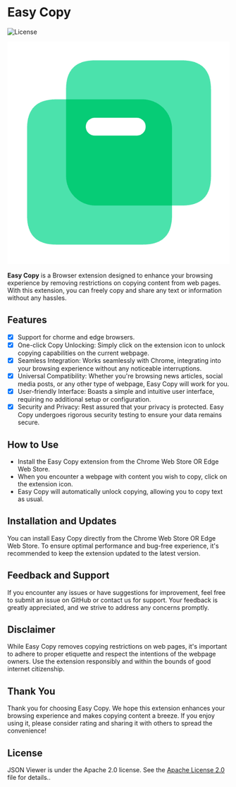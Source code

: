 # Easy Copy

![License](https://img.shields.io/badge/license-Apache--2.0-green.svg)

![iconx600.png](public/images/icon600.png)

**Easy Copy** is a Browser extension designed to enhance your browsing experience by removing restrictions on copying content from web pages. With this extension, you can freely copy and share any text or information without any hassles.

## Features

- [x] Support for chorme and edge browsers.
- [x] One-click Copy Unlocking: Simply click on the extension icon to unlock copying capabilities on the current webpage.
- [x] Seamless Integration: Works seamlessly with Chrome, integrating into your browsing experience without any noticeable interruptions.
- [x] Universal Compatibility: Whether you're browsing news articles, social media posts, or any other type of webpage, Easy Copy will work for you.
- [x] User-friendly Interface: Boasts a simple and intuitive user interface, requiring no additional setup or configuration.
- [x] Security and Privacy: Rest assured that your privacy is protected. Easy Copy undergoes rigorous security testing to ensure your data remains secure.

## How to Use

- Install the Easy Copy extension from the Chrome Web Store OR Edge Web Store.
- When you encounter a webpage with content you wish to copy, click on the extension icon.
- Easy Copy will automatically unlock copying, allowing you to copy text as usual.

## Installation and Updates

You can install Easy Copy directly from the Chrome Web Store  OR Edge Web Store. To ensure optimal performance and bug-free experience, it's recommended to keep the extension updated to the latest version.

## Feedback and Support

If you encounter any issues or have suggestions for improvement, feel free to submit an issue on GitHub or contact us for support. Your feedback is greatly appreciated, and we strive to address any concerns promptly.

## Disclaimer

While Easy Copy removes copying restrictions on web pages, it's important to adhere to proper etiquette and respect the intentions of the webpage owners. Use the extension responsibly and within the bounds of good internet citizenship.

## Thank You

Thank you for choosing Easy Copy. We hope this extension enhances your browsing experience and makes copying content a breeze. If you enjoy using it, please consider rating and sharing it with others to spread the convenience!



## License

JSON Viewer is under the Apache 2.0 license. See the [Apache License 2.0](http://www.apache.org/licenses/LICENSE-2.0) file for details..
